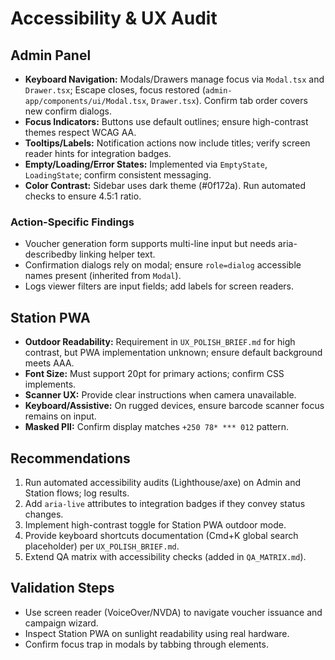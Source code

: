# Accessibility & UX Audit

## Admin Panel
- **Keyboard Navigation:** Modals/Drawers manage focus via `Modal.tsx` and `Drawer.tsx`; Escape closes, focus restored (`admin-app/components/ui/Modal.tsx`, `Drawer.tsx`). Confirm tab order covers new confirm dialogs.
- **Focus Indicators:** Buttons use default outlines; ensure high-contrast themes respect WCAG AA.
- **Tooltips/Labels:** Notification actions now include titles; verify screen reader hints for integration badges.
- **Empty/Loading/Error States:** Implemented via `EmptyState`, `LoadingState`; confirm consistent messaging.
- **Color Contrast:** Sidebar uses dark theme (#0f172a). Run automated checks to ensure 4.5:1 ratio.

### Action-Specific Findings
- Voucher generation form supports multi-line input but needs aria-describedby linking helper text.
- Confirmation dialogs rely on modal; ensure `role=dialog` accessible names present (inherited from `Modal`).
- Logs viewer filters are input fields; add labels for screen readers.

## Station PWA
- **Outdoor Readability:** Requirement in `UX_POLISH_BRIEF.md` for high contrast, but PWA implementation unknown; ensure default background meets AAA.
- **Font Size:** Must support 20pt for primary actions; confirm CSS implements.
- **Scanner UX:** Provide clear instructions when camera unavailable.
- **Keyboard/Assistive:** On rugged devices, ensure barcode scanner focus remains on input.
- **Masked PII:** Confirm display matches `+250 78* *** 012` pattern.

## Recommendations
1. Run automated accessibility audits (Lighthouse/axe) on Admin and Station flows; log results.
2. Add `aria-live` attributes to integration badges if they convey status changes.
3. Implement high-contrast toggle for Station PWA outdoor mode.
4. Provide keyboard shortcuts documentation (Cmd+K global search placeholder) per `UX_POLISH_BRIEF.md`.
5. Extend QA matrix with accessibility checks (added in `QA_MATRIX.md`).

## Validation Steps
- Use screen reader (VoiceOver/NVDA) to navigate voucher issuance and campaign wizard.
- Inspect Station PWA on sunlight readability using real hardware.
- Confirm focus trap in modals by tabbing through elements.

